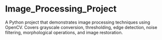 # Image_Processing_Project
A Python project that demonstrates image processing techniques using OpenCV. Covers grayscale conversion, thresholding, edge detection, noise filtering, morphological operations, and image restoration.
